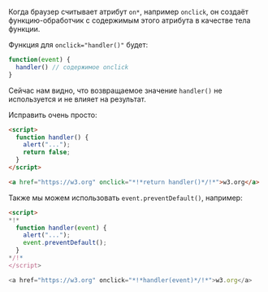 Когда браузер считывает атрибут `on*`, например `onclick`, он создаёт функцию-обработчик с содержимым этого атрибута в качестве тела функции.

Функция для `onclick="handler()"` будет:

```js
function(event) {
  handler() // содержимое onclick
}
```

Сейчас нам видно, что возвращаемое значение `handler()` не используется и не влияет на результат.

Исправить очень просто:

```html run
<script>
  function handler() {
    alert("...");
    return false;
  }
</script>

<a href="https://w3.org" onclick="*!*return handler()*/!*">w3.org</a>
```

Также мы можем использовать `event.preventDefault()`, например:

```html run
<script>
*!*
  function handler(event) {
    alert("...");
    event.preventDefault();
  }
*/!*
</script>

<a href="https://w3.org" onclick="*!*handler(event)*/!*">w3.org</a>
```
